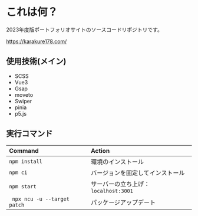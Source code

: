 # これは何？
2023年度版ポートフォリオサイトのソースコードリポジトリです。

https://karakure178.com/

## 使用技術(メイン)
- SCSS
- Vue3
- Gsap
- moveto
- Swiper
- pinia
- p5.js


## 実行コマンド
| Command                   | Action                                           |
| :------------------------ | :----------------------------------------------- |
| `npm install`             | 環境のインストール                            |
| `npm ci`             | バージョンを固定してインストール                            |
| `npm start`             | サーバーの立ち上げ：`localhost:3001`      |
| ` npx ncu -u --target patch`             | パッケージアップデート      |

